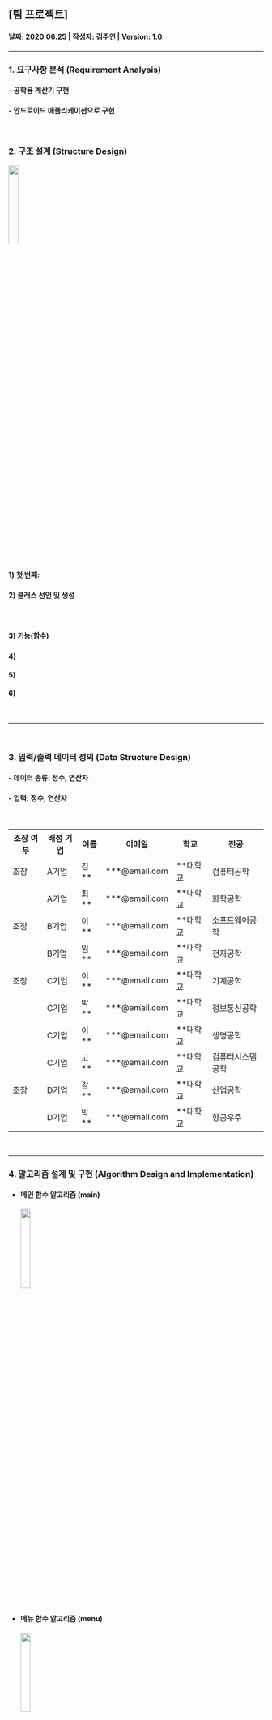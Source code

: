 ## [팀 프로젝트]
<h4>날짜: 2020.06.25 | 작성자: 김주연 | Version: 1.0 </h4>
<hr>
<h3> 1. 요구사항 분석 (Requirement Analysis) </h3>
<h4>- 공학용 계산기 구현</h4>
<h4>- 안드로이드 애플리케이션으로 구현</h4>
<br>
<h3> 2. 구조 설계 (Structure Design)</h3>
<img src="" width="20%" height="20%">
<h4> 1) 첫 번째: </h4>

<h4> 2) 클래스 선언 및 생성 </h4>
<h5></h5><br>

<h4> 3) 기능(함수) </h4>
<h5></h5>

<h4> 4) </h4>
<h4> 5) </h4>
<h4> 6) </h4>
<br>
<hr>
<br>
<h3> 3. 입력/출력 데이터 정의 (Data Structure Design) </h3>
<h4> - 데이터 종류: 정수, 연산자</h4> 
<h4> - 입력: 정수, 연산자</h4> 
<br>
<table>
 <tr>
  <th>조장 여부</th>
  <th>배정 기업</th> 
  <th>이름</th>
  <th>이메일</th>
  <th>학교</th>
  <th>전공</th>
  </tr>
 
 <tr>
  <td>조장</td>
  <td>A기업</td>
  <td>김**</td>
  <td>***@email.com</td>
  <td>**대학교</td>
  <td>컴퓨터공학</td> 
 </tr>
  <tr>
  <td></td>
  <td>A기업</td>
  <td>최**</td>
  <td>***@email.com</td>
  <td>**대학교</td>
  <td>화학공학</td> 
 </tr>
 
 <tr>
  <td>조장</td>
  <td>B기업</td>
  <td>이**</td>
  <td>***@email.com</td>
  <td>**대학교</td>
  <td>소프트웨어공학</td> 
 </tr>
 
  <tr>
  <td></td>
  <td>B기업</td>
  <td>임**</td>
  <td>***@email.com</td>
  <td>**대학교</td>
  <td>전자공학</td> 
 </tr>
 
 <tr>
  <td>조장</td>
  <td>C기업</td>
  <td>이**</td>
  <td>***@email.com</td>
  <td>**대학교</td>
  <td>기계공학</td> 
 </tr>
  <tr>
  <td></td>
  <td>C기업</td>
  <td>박**</td>
  <td>***@email.com</td>
  <td>**대학교</td>
  <td>정보통신공학</td> 
 </tr>
  <tr>
  <td></td>
  <td>C기업</td>
  <td>이**</td>
  <td>***@email.com</td>
  <td>**대학교</td>
  <td>생명공학</td> 
 </tr>
  <tr>
  <td></td>
  <td>C기업</td>
  <td>고**</td>
  <td>***@email.com</td>
  <td>**대학교</td>
  <td>컴퓨터시스템공학</td> 
 </tr>
 
 <tr>
  <td>조장</td>
  <td>D기업</td>
  <td>강**</td>
  <td>***@email.com</td>
  <td>**대학교</td>
  <td>산업공학</td> 
 </tr>
 
  <tr>
  <td></td>
  <td>D기업</td>
  <td>박**</td>
  <td>***@email.com</td>
  <td>**대학교</td>
  <td>항공우주</td> 
 </tr>
   </table>

<br>
<hr>
<h3> 4. 알고리즘 설계 및 구현 (Algorithm Design and Implementation) </h3>
<ul>
<li>
<h4>메인 함수 알고리즘 (main)</h4>
 </li>
<img src="https://github.com/ksa-banana/C_Language/blob/master/TeamProject_20200519/image/main_Function.png" width="20%" height="20%">
  <li>
<h4>메뉴 함수 알고리즘 (menu)</h4>
 </li>
<img src="https://github.com/ksa-banana/C_Language/blob/master/TeamProject_20200519/image/menu_Function.png" width="20%" height="20%">
  <li>
<h4>엑셀 파일 읽기 함수 알고리즘 (fileReading)</h4>
 </li>
<img src="https://github.com/ksa-banana/C_Language/blob/master/TeamProject_20200519/image/fileReading_Function.png" width="20%" height="20%">
 <li>
<h4>토큰 함수 알고리즘 (retToken)</h4>
 </li>
<img src="https://github.com/ksa-banana/C_Language/blob/master/TeamProject_20200519/image/retToken_Function.png" width="30%" height="30%">
 <li>
<h4>데이터 저장 함수 알고리즘 (inputData)</h4>
 </li>
<img src="https://github.com/ksa-banana/C_Language/blob/master/TeamProject_20200519/image/inputData.png" width="30%" height="30%">
  <li>
<h4>데이터 검색 함수 알고리즘: 조장 검색 (searchingLeader)</h4>
 </li>
<img src="https://github.com/ksa-banana/C_Language/blob/master/TeamProject_20200519/image/searchingLeader_Function.png" width="30%" height="30%">
 <li>
<h4>데이터 검색 함수 알고리즘: 기업 검색 (searchingCompany)</h4>
 </li>
<img src="https://github.com/ksa-banana/C_Language/blob/master/TeamProject_20200519/image/searchingCompany_Function.png" width="30%" height="30%">
  <li>
<h4>데이터 검색 함수 알고리즘: 이름 검색 (searchingName)</h4>
 </li>
<img src="https://github.com/ksa-banana/C_Language/blob/master/TeamProject_20200519/image/searchingName_Function.png" width="30%" height="30%">
   <li>
<h4>데이터 검색 함수 알고리즘: 이메일 검색 (searchingEmail)</h4>
 </li>
<img src="https://github.com/ksa-banana/C_Language/blob/master/TeamProject_20200519/image/searchingEmail_Function.png" width="30%" height="30%">
    <li>
<h4>데이터 검색 함수 알고리즘: 학교 검색 (searchingSchool)</h4>
 </li>
<img src="https://github.com/ksa-banana/C_Language/blob/master/TeamProject_20200519/image/searchingSchool_Function.png" width="30%" height="30%">
  <li>
<h4>데이터 검색 함수 알고리즘: 전공 검색 (serachingMajor)</h4>
 </li>
<img src="https://github.com/ksa-banana/C_Language/blob/master/TeamProject_20200519/image/searchingMajor_Function.png" width="30%" height="30%">
 <li>
<h4>검색 기록 파일 쓰기 함수 알고리즘 (logFileWrithing)</h4>
 </li>
<img src="https://github.com/ksa-banana/C_Language/blob/master/TeamProject_20200519/image/fileWriting_Function.png" width="30%" height="30%">
 </ul>
<br>

<br>
<hr>
<h3> 5. 코딩 및 테스트 (Coding and Test) </h3>
<ul>
 <li><h4>메뉴 출력화면</h4></li>
  <img src="https://github.com/ksa-banana/C_Language/blob/master/TeamProject_20200519/image/menu_view.PNG" width="50%" height="50%">
 <li><h4>조장 검색 출력화면</h4></li>
  <img src="https://github.com/ksa-banana/C_Language/blob/master/TeamProject_20200519/image/searchingLeader_view.PNG" width="50%" height="50%">
 <li><h4>회사 검색 출력화면</h4></li>
  <img src="https://github.com/ksa-banana/C_Language/blob/master/TeamProject_20200519/image/searchingCompany_view.PNG" width="50%" height="50%">
 <li><h4>이름 검색 출력화면</h4></li>
  <img src="https://github.com/ksa-banana/C_Language/blob/master/TeamProject_20200519/image/searchingName_view.PNG" width="50%" height="50%">
 <li><h4>Email 검색 출력화면</h4></li>
  <img src="https://github.com/ksa-banana/C_Language/blob/master/TeamProject_20200519/image/searchingEmail_view.PNG" width="50%" height="50%">
 <li><h4>학교 검색 출력화면</h4></li>
  <img src="https://github.com/ksa-banana/C_Language/blob/master/TeamProject_20200519/image/searchingSchool_view.PNG" width="50%" height="50%">
 <li><h4>전공 검색 출력화면</h4></li>
  <img src="https://github.com/ksa-banana/C_Language/blob/master/TeamProject_20200519/image/searchingMajor_view.PNG" width="50%" height="50%">
 </ul>
